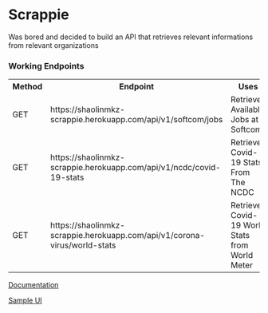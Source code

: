 # Scrappie
Was bored and decided to build an API that retrieves relevant informations from relevant organizations

### Working Endpoints

<table>
  <tr>
    <th>Method</th>
    <th>Endpoint</th>
    <th>Uses</th>
    <th>Params</th>
    <th>Query</th>
  </tr>

  <tr>
    <td>GET</td>
    <td>https://shaolinmkz-scrappie.herokuapp.com/api/v1/softcom/jobs</td>
    <td>Retrieves Available Jobs at Softcom</td>
    <td>N/A</td>
    <td>?fast="true"</td>
  </tr>

  <tr>
    <td>GET</td>
    <td>https://shaolinmkz-scrappie.herokuapp.com/api/v1/ncdc/covid-19-stats</td>
    <td>Retrieves Covid-19 Stats From The NCDC</td>
    <td>N/A</td>
    <td>?fast="true"</td>
  </tr>

  <tr>
    <td>GET</td>
    <td>https://shaolinmkz-scrappie.herokuapp.com/api/v1/corona-virus/world-stats</td>
    <td>Retrieves Covid-19 World Stats from World Meter</td>
    <td>N/A</td>
    <td>?fast="true"</td>
  </tr>
<table>

[Documentation](https://documenter.getpostman.com/view/5101965/Szf828AS)

[Sample UI](https://x3kzm.csb.app/)
